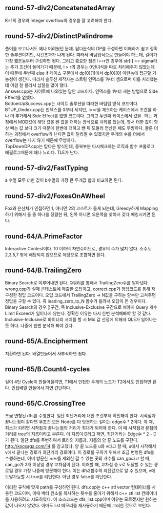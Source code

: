 ## round-57-div2/ConcatenatedArray
K=1의 경우와 Integer overflow의 경우를 잘 고려해야 한다.

## round-57-div2/DistinctPalindrome
풀이를 보고나서도 꽤나 어려웠던 문제. 탑다운식의 DP를 구성하면 이해하기 쉽고 정확한 솔루션이지만, 시간초과가 나게 된다. 따라서 바텀업식으로 만들어야 하는데, 길이가 가장 짧은놈부터 구성하면 된다. 그리고 중요한 점은 l==r인 경우에 str[l] == sigma라는 추가 조건이 들어가기 때문에, l > r의 경우는 0인녀석을 따로 처리해주지 않았는데 이 때문에 두번째 else if 케이스 구문에서 dp[0][1]에서 dp[0][0] 이런놈에 접근할 가능성이 생긴다. 따라서 솔루션 제작자는 스트링 인덱스를 1부터 셈으로써 이를 처리했는데 이걸 잘 몰라서 삽질을 많이 했다.    
Answer.cpp는 사이트에 나와있는 답안 코드이다. 인덱스를 1부터 새는 방법으로 Side Effect를 없앴다.    
BottomUpSuccess.cpp는 사이트 솔루션을 따라한 바텀업 방식 코드이다.    
BTUP_0index.cpp는 인덱스를 0부터 세지만, l==r을 체크하는 케이스에서 조건을 하나 더 추가해서 Side Effect를 없앤 코드이다. 그리고 두번째 케이스에서 값을 -하는 과정에서 MOD값에 해당 값을 뺀 값을 더하는 방식으로 처리를 했는데, 앞서 더한 값이 항상 빼는 값 보다 크기 때문에 한번에 더하고 뺀 뒤 모듈러 연산은 해도 무방하다. 물론 더하는 과정에서 overflow가 난다면 값이 달라질 수 있겠지만 두개의 수를 더해서 overflow는 나지 않기 때문에 무방하다.    
TopDownDP.cpp는 탑다운 방식인데, 중복부분 다시체크하는 로직과 함수 프롤로그 에필로그때문에 꽤나 느리다. TLE가 난다.

## round-57-div2/FastTyping
a 수열 모두 더한 값이 b수열의 가장 큰 두개값 합과 비교하면 된다.

## round-57-div2/FoxesOnAWheel
Fox와 은신처가 인접하면 1, 아니면 2의 코스트가 들게 되는데, Greedy하게 Mapping 하기 위해서 둘 중 하나를 정렬한 뒤, 왼쪽 아니면 오른쪽을 찾아서 갖다 매칭시키면 된다.

## round-64/A.PrimeFactor
Interactive Contest이다. 10 이하의 자연수이므로, 경우의 수가 많지 않다. 소수도 2,3,5,7 밖에 해당되지 않으므로 해당으로 조합하면 된다.

## round-64/B.TrailingZero
Binary Search로 이루어내면 된다. Q쿼리를 통해서 TrailingZero수를 알아낸다. wrong.cpp가 실제 콘테스트에 제출한 오답이고, correct.cpp가 정답코드를 통해 재구성한 정답 코드이다. 오답 코드에서 TrailingZero -> N값을 구하는 함수만 고쳐주면 정답을 구할 수 있다. 즉 leading\_zero\_to\_N 함수가 틀려서 오답이 뜬 경우이다.
Binary Search의 경우 [)구간, 즉 Inclusive-Exclusive 구간으로 해야지 Query 개수 Limit Exceed가 일어나지 않는다. 정확한 이유는 다시 한번 분석해봐야 할 것 같다. Inclusive-Inclusive로 바이너리 서치를 할 시 Mid 값 선정에 의해서 QLE가 일어나는듯 하다. 나중에 한번 분석해 봐야 겠다.

## round-65/A.Encipherment
치환하면 된다. 배열만들어서 사부작하면 쉽다.

## round-65/B.Count4-cycles
길이 4인 Cycle이 만들어질려면, T1에서 인접한 두개의 노드가 T2에서도 인접하면 된다. 인접배열 만들어서 하면 간단하다.

## round-65/C.CrossingTree
조금 변형된 dfs를 수행한다. 일단 최단거리에 대한 조건부터 확인해야 한다. 시작점과 끝나는점이 같다면 무조건 모든 Node를 다 방문하는 길이는 edge수 * 2이다. 이 때, 최소가 되려면 시작점과 끝나는점의 거리가 최대가 되어야 한다.
이 때 시작점과 끝점의 거리를 tree의 지름이라고 부른다. 이 지름이 D라고 하면, 최단거리는 Edge수 * 2 - D가 된다. 일단 dfs를 두번하여서 트리의 지름과, 지름의 양 끝 노드를 구한다. http://koosaga.com/14 를 참고했다.
양 끝 노드를 u와 v라고 할 때, u에서 시작해서 v에서 끝나는 경로가 최단거리 경로이다. 이 경로를 구하기 위해서 조금 변형된 dfs를 수행하는데, 이미 방문한 노드를 제외한 갈 수 있는 곳의 개수를 can\_go라고 할 때, can\_go가 2개 이상일 경우
교차점이 된다. 이러할 때, 교차점 중 v로 도달할 수 있는 경로일 경우 가장 나중에 방문해야 한다. 이는 dfs2함수의 리턴값으로 알 수 있으며, v에 도달가능할 시 true를 리턴한다. 아닌 경우 false를 리턴한다.

이러한 규칙에 맞게 path를 구성하면 된다. dfs.cpp는 c++ stl vector 컨테이너를 사용한 코드이며, 이때 벡터 원소를 복사하는 횟수를 줄이기 위해서 c++ stl list 컨테이너를 사용하려고 시도하였다. 이 소스코드는 dfs_list.cpp이며
이유는 모르겠지만 원하는 값이 나오지 않았다. 아마도 list 메모리를 재사용하기 때문에 그러한 것으로 보인다.